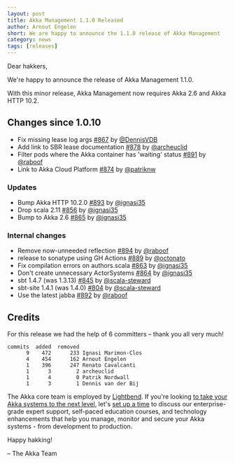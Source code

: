 ```yaml
---
layout: post
title: Akka Management 1.1.0 Released
author: Arnout Engelen
short: We are happy to announce the 1.1.0 release of Akka Management
category: news
tags: [releases]
---
```


Dear hakkers,

We're happy to announce the release of Akka Management 1.1.0.

With this minor release, Akka Management now requires Akka 2.6 and Akka HTTP 10.2.

## Changes since 1.0.10

- Fix missing lease log args [#867](https://github.com/akka/akka-management/issues/867) by [@DennisVDB](https://github.com/DennisVDB)
- Add link to SBR lease documentation [#878](https://github.com/akka/akka-management/issues/878) by [@archeuclid](https://github.com/archeuclid)
- Filter pods where the Akka container has 'waiting' status [#891](https://github.com/akka/akka-management/issues/891) by [@raboof](https://github.com/raboof)
- Link to Akka Cloud Platform [#874](https://github.com/akka/akka-management/issues/874) by [@patriknw](https://github.com/patriknw)

### Updates

- Bump Akka HTTP 10.2.0 [#893](https://github.com/akka/akka-management/issues/893) by [@ignasi35](https://github.com/ignasi35)
- Drop scala 2.11 [#856](https://github.com/akka/akka-management/issues/856) by [@ignasi35](https://github.com/ignasi35)
- Bump to Akka 2.6 [#865](https://github.com/akka/akka-management/issues/865) by [@ignasi35](https://github.com/ignasi35)

### Internal changes

- Remove now-unneeded reflection [#894](https://github.com/akka/akka-management/issues/894) by [@raboof](https://github.com/raboof)
- release to sonatype using GH Actions [#889](https://github.com/akka/akka-management/issues/889) by [@octonato](https://github.com/octonato)
- Fix compilation errors on authors.scala [#863](https://github.com/akka/akka-management/issues/863) by [@ignasi35](https://github.com/ignasi35)
- Don't create unnecessary ActorSystems [#864](https://github.com/akka/akka-management/issues/864) by [@ignasi35](https://github.com/ignasi35)
- sbt 1.4.7 (was 1.3.13) [#845](https://github.com/akka/akka-management/issues/845) by [@scala-steward](https://github.com/scala-steward)
- sbt-site 1.4.1 (was 1.4.0) [#804](https://github.com/akka/akka-management/issues/804) by [@scala-steward](https://github.com/scala-steward)
- Use the latest jabba [#892](https://github.com/akka/akka-management/issues/892) by [@raboof](https://github.com/raboof)

## Credits

For this release we had the help of 6 committers – thank you all very much!

```
commits  added  removed
      9    472      233 Ignasi Marimon-Clos
      4    454      162 Arnout Engelen
      1    396      247 Renato Cavalcanti
      1      3        2 archeuclid
      1      4        0 Patrik Nordwall
      1      3        1 Dennis van der Bij
```

The Akka core team is employed by [Lightbend](https://www.lightbend.com/). If you're looking [to take your Akka systems to the next level](https://www.lightbend.com/lightbend-subscription), let's [set up a time](https://lightbend.com/contact) to discuss our enterprise-grade expert support, self-paced education courses, and technology enhancements that help you manage, monitor and secure your Akka systems - from development to production.

Happy hakking!

– The Akka Team
